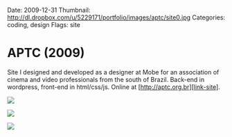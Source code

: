 Date: 2009-12-31
Thumbnail: http://dl.dropbox.com/u/5229171/portfolio/images/aptc/site0.jpg
Categories: coding, design
Flags: site

# APTC (2009)

Site I designed and developed as a designer at Mobe for an association of cinema and video professionals from the south of Brazil. Back-end in wordpress, front-end in html/css/js.
Online at [http://aptc.org.br][link-site].


[![](http://dl.dropbox.com/u/5229171/portfolio/images/aptc/site1.png)][link-site]

[![](http://dl.dropbox.com/u/5229171/portfolio/images/aptc/site2.png)][link-site]

[![](http://dl.dropbox.com/u/5229171/portfolio/images/aptc/site3.png)][link-site]


[link-site]:http://aptc.org.br
